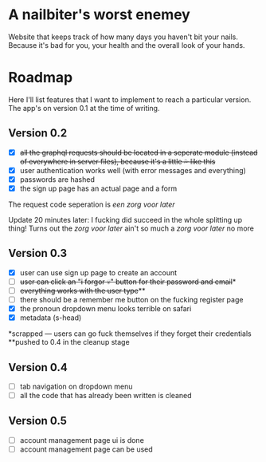 # A nailbiter's worst enemey

Website that keeps track of how many days you haven't bit your nails. Because it's bad for you, your health and the overall look of your hands.

# Roadmap

Here I'll list features that I want to implement to reach a particular version. The app's on version 0.1 at the time of writing.

## Version 0.2

-   [x] ~~all the graphql requests should be located in a seperate module (instead of everywhere in server files), because it's a little 💦 like this~~
-   [x] user authentication works well (with error messages and everything)
-   [x] passwords are hashed
-   [x] the sign up page has an actual page and a form

The request code seperation is _een zorg voor later_

Update 20 minutes later: I fucking did succeed in the whole splitting up thing! Turns out the _zorg voor later_ ain't so much a _zorg voor later_ no more

## Version 0.3

-   [x] user can use sign up page to create an account
-   [ ] ~~user can click an "i forgor 💀" button for their password and email~~\*
-   [ ] ~~everything works with the user type~~\*\*
-   [ ] there should be a remember me button on the fucking register page
-   [x] the pronoun dropdown menu looks terrible on safari
-   [x] metadata (s-head)

\*scrapped — users can go fuck themselves if they forget their credentials
\*\*pushed to 0.4 in the cleanup stage

## Version 0.4

-   [ ] tab navigation on dropdown menu
-   [ ] all the code that has already been written is cleaned

## Version 0.5

-   [ ] account management page ui is done
-   [ ] account management page can be used
